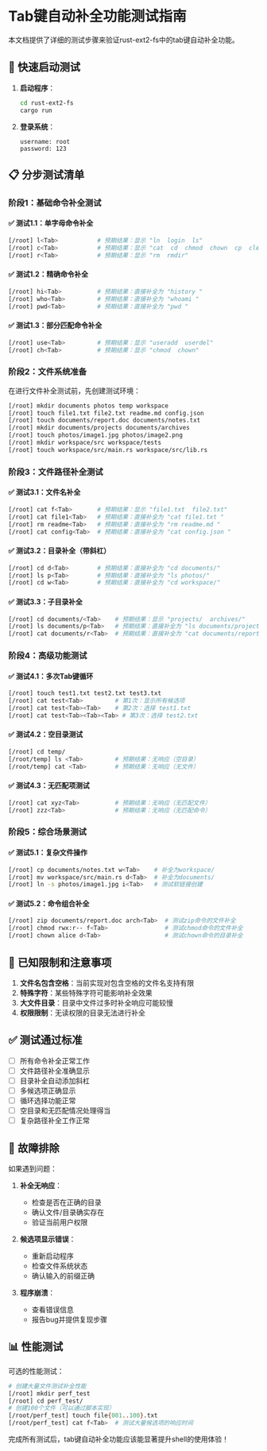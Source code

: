 # Tab键自动补全功能测试指南

本文档提供了详细的测试步骤来验证rust-ext2-fs中的tab键自动补全功能。

## 🚀 快速启动测试

1. **启动程序**：
   ```bash
   cd rust-ext2-fs
   cargo run
   ```

2. **登录系统**：
   ```
   username: root
   password: 123
   ```

## 📋 分步测试清单

### 阶段1：基础命令补全测试

#### ✅ 测试1.1：单字母命令补全
```bash
[/root] l<Tab>           # 预期结果：显示 "ln  login  ls"
[/root] c<Tab>           # 预期结果：显示 "cat  cd  chmod  chown  cp  clear"
[/root] r<Tab>           # 预期结果：显示 "rm  rmdir"
```

#### ✅ 测试1.2：精确命令补全
```bash
[/root] hi<Tab>          # 预期结果：直接补全为 "history "
[/root] who<Tab>         # 预期结果：直接补全为 "whoami "
[/root] pwd<Tab>         # 预期结果：直接补全为 "pwd "
```

#### ✅ 测试1.3：部分匹配命令补全
```bash
[/root] use<Tab>         # 预期结果：显示 "useradd  userdel"
[/root] ch<Tab>          # 预期结果：显示 "chmod  chown"
```

### 阶段2：文件系统准备

在进行文件补全测试前，先创建测试环境：

```bash
[/root] mkdir documents photos temp workspace
[/root] touch file1.txt file2.txt readme.md config.json
[/root] touch documents/report.doc documents/notes.txt
[/root] mkdir documents/projects documents/archives
[/root] touch photos/image1.jpg photos/image2.png
[/root] mkdir workspace/src workspace/tests
[/root] touch workspace/src/main.rs workspace/src/lib.rs
```

### 阶段3：文件路径补全测试

#### ✅ 测试3.1：文件名补全
```bash
[/root] cat f<Tab>       # 预期结果：显示 "file1.txt  file2.txt"
[/root] cat file1<Tab>   # 预期结果：直接补全为 "cat file1.txt "
[/root] rm readme<Tab>   # 预期结果：直接补全为 "rm readme.md "
[/root] cat config<Tab>  # 预期结果：直接补全为 "cat config.json "
```

#### ✅ 测试3.2：目录补全（带斜杠）
```bash
[/root] cd d<Tab>        # 预期结果：直接补全为 "cd documents/"
[/root] ls p<Tab>        # 预期结果：直接补全为 "ls photos/"
[/root] cd w<Tab>        # 预期结果：直接补全为 "cd workspace/"
```

#### ✅ 测试3.3：子目录补全
```bash
[/root] cd documents/<Tab>    # 预期结果：显示 "projects/  archives/"
[/root] ls documents/p<Tab>   # 预期结果：直接补全为 "ls documents/projects/"
[/root] cat documents/r<Tab>  # 预期结果：直接补全为 "cat documents/report.doc "
```

### 阶段4：高级功能测试

#### ✅ 测试4.1：多次Tab键循环
```bash
[/root] touch test1.txt test2.txt test3.txt
[/root] cat test<Tab>         # 第1次：显示所有候选项
[/root] cat test<Tab><Tab>    # 第2次：选择 test1.txt
[/root] cat test<Tab><Tab><Tab> # 第3次：选择 test2.txt
```

#### ✅ 测试4.2：空目录测试
```bash
[/root] cd temp/
[/root/temp] ls <Tab>         # 预期结果：无响应（空目录）
[/root/temp] cat <Tab>        # 预期结果：无响应（无文件）
```

#### ✅ 测试4.3：无匹配项测试
```bash
[/root] cat xyz<Tab>          # 预期结果：无响应（无匹配文件）
[/root] zzz<Tab>              # 预期结果：无响应（无匹配命令）
```

### 阶段5：综合场景测试

#### ✅ 测试5.1：复杂文件操作
```bash
[/root] cp documents/notes.txt w<Tab>    # 补全为workspace/
[/root] mv workspace/src/main.rs d<Tab>  # 补全为documents/
[/root] ln -s photos/image1.jpg i<Tab>   # 测试软链接创建
```

#### ✅ 测试5.2：命令组合补全
```bash
[/root] zip documents/report.doc arch<Tab>  # 测试zip命令的文件补全
[/root] chmod rwx:r-- f<Tab>                # 测试chmod命令的文件补全
[/root] chown alice d<Tab>                  # 测试chown命令的目录补全
```

## 🐛 已知限制和注意事项

1. **文件名包含空格**：当前实现对包含空格的文件名支持有限
2. **特殊字符**：某些特殊字符可能影响补全效果
3. **大文件目录**：目录中文件过多时补全响应可能较慢
4. **权限限制**：无读权限的目录无法进行补全

## ✅ 测试通过标准

- [ ] 所有命令补全正常工作
- [ ] 文件路径补全准确显示
- [ ] 目录补全自动添加斜杠
- [ ] 多候选项正确显示
- [ ] 循环选择功能正常
- [ ] 空目录和无匹配情况处理得当
- [ ] 复杂路径补全工作正常

## 🔧 故障排除

如果遇到问题：

1. **补全无响应**：
   - 检查是否在正确的目录
   - 确认文件/目录确实存在
   - 验证当前用户权限

2. **候选项显示错误**：
   - 重新启动程序
   - 检查文件系统状态
   - 确认输入的前缀正确

3. **程序崩溃**：
   - 查看错误信息
   - 报告bug并提供复现步骤

## 📊 性能测试

可选的性能测试：

```bash
# 创建大量文件测试补全性能
[/root] mkdir perf_test
[/root] cd perf_test/
# 创建100个文件（可以通过脚本实现）
[/root/perf_test] touch file{001..100}.txt
[/root/perf_test] cat f<Tab>  # 测试大量候选项的响应时间
```

完成所有测试后，tab键自动补全功能应该能显著提升shell的使用体验！ 